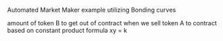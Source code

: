 Automated Market Maker example utilizing Bonding curves


amount of token B to get out of contract when we sell token A to contract based on constant product formula
xy = k

